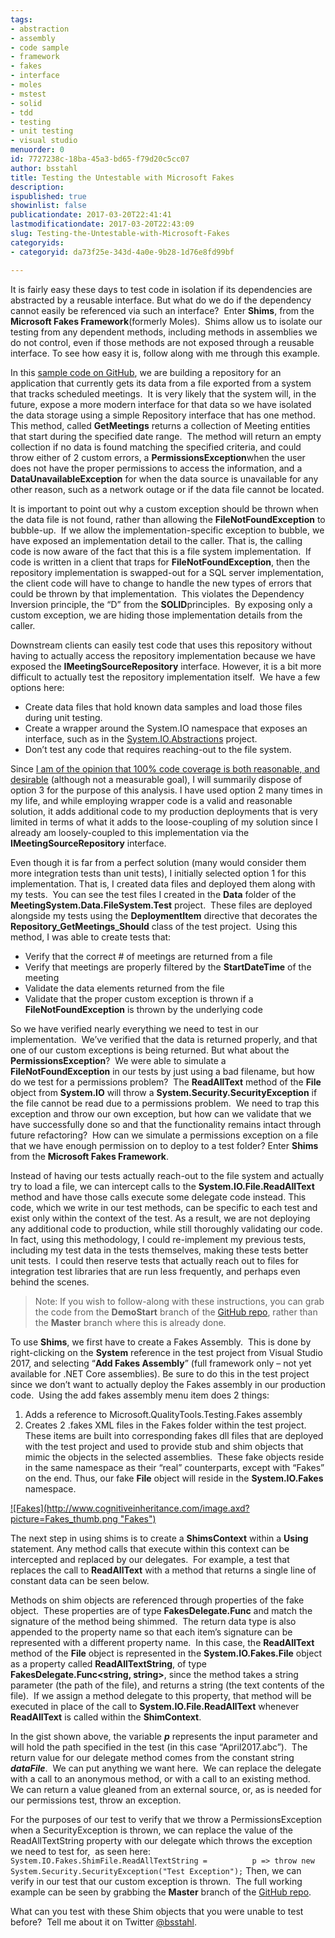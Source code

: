 ```yaml
---
tags:
- abstraction
- assembly
- code sample
- framework
- fakes
- interface
- moles
- mstest
- solid
- tdd
- testing
- unit testing
- visual studio
menuorder: 0
id: 7727238c-18ba-45a3-bd65-f79d20c5cc07
author: bsstahl
title: Testing the Untestable with Microsoft Fakes
description: 
ispublished: true
showinlist: false
publicationdate: 2017-03-20T22:41:41
lastmodificationdate: 2017-03-20T22:43:09
slug: Testing-the-Untestable-with-Microsoft-Fakes
categoryids:
- categoryid: da73f25e-343d-4a0e-9b28-1d76e8fd99bf

---
```


It is fairly easy these days to test code in isolation if its dependencies are abstracted by a reusable interface. But what do we do if the dependency cannot easily be referenced via such an interface?  Enter **Shims**, from the **Microsoft Fakes Framework**(formerly Moles).  Shims allow us to isolate our testing from any dependent methods, including methods in assemblies we do not control, even if those methods are not exposed through a reusable interface. To see how easy it is, follow along with me through this example.

In this [sample code on GitHub](https://github.com/bsstahl/VS2017Launch), we are building a repository for an application that currently gets its data from a file exported from a system that tracks scheduled meetings.  It is very likely that the system will, in the future, expose a more modern interface for that data so we have isolated the data storage using a simple Repository interface that has one method.  This method, called **GetMeetings** returns a collection of Meeting entities that start during the specified date range.  The method will return an empty collection if no data is found matching the specified criteria, and could throw either of 2 custom errors, a **PermissionsException**when the user does not have the proper permissions to access the information, and a **DataUnavailableException** for when the data source is unavailable for any other reason, such as a network outage or if the data file cannot be located.

It is important to point out why a custom exception should be thrown when the data file is not found, rather than allowing the **FileNotFoundException** to bubble-up.  If we allow the implementation-specific exception to bubble, we have exposed an implementation detail to the caller. That is, the calling code is now aware of the fact that this is a file system implementation.  If code is written in a client that traps for **FileNotFoundException**, then the repository implementation is swapped-out for a SQL server implementation, the client code will have to change to handle the new types of errors that could be thrown by that implementation.  This violates the Dependency Inversion principle, the “D” from the **SOLID**principles.  By exposing only a custom exception, we are hiding those implementation details from the caller.

Downstream clients can easily test code that uses this repository without having to actually access the repository implementation because we have exposed the **IMeetingSourceRepository** interface. However, it is a bit more difficult to actually test the repository implementation itself.  We have a few options here:

- Create data files that hold known data samples and load those files during unit testing.
- Create a wrapper around the System.IO namespace that exposes an interface, such as in the [System.IO.Abstractions](https://github.com/tathamoddie/System.IO.Abstractions) project.
- Don’t test any code that requires reaching-out to the file system.


Since [I am of the opinion that 100% code coverage is both reasonable, and desirable](http://www.cognitiveinheritance.com/post/Remove-Any-Code-Your-Users-Dont-Care-About.aspx) (although not a measurable goal), I will summarily dispose of option 3 for the purpose of this analysis. I have used option 2 many times in my life, and while employing wrapper code is a valid and reasonable solution, it adds additional code to my production deployments that is very limited in terms of what it adds to the loose-coupling of my solution since I already am loosely-coupled to this implementation via the **IMeetingSourceRepository** interface.

Even though it is far from a perfect solution (many would consider them more integration tests than unit tests), I initially selected option 1 for this implementation. That is, I created data files and deployed them along with my tests.  You can see the test files I created in the **Data** folder of the **MeetingSystem.Data.FileSystem.Test** project.  These files are deployed alongside my tests using the **DeploymentItem** directive that decorates the **Repository\_GetMeetings\_Should** class of the test project.  Using this method, I was able to create tests that:

- Verify that the correct # of meetings are returned from a file
- Verify that meetings are properly filtered by the **StartDateTime** of the meeting
- Validate the data elements returned from the file
- Validate that the proper custom exception is thrown if a **FileNotFoundException** is thrown by the underlying code


So we have verified nearly everything we need to test in our implementation.  We’ve verified that the data is returned properly, and that one of our custom exceptions is being returned. But what about the **PermissionsException**?  We were able to simulate a **FileNotFoundException** in our tests by just using a bad filename, but how do we test for a permissions problem?  The **ReadAllText** method of the **File** object from **System.IO** will throw a **System.Security.SecurityException** if the file cannot be read due to a permissions problem.  We need to trap this exception and throw our own exception, but how can we validate that we have successfully done so and that the functionality remains intact through future refactoring?  How can we simulate a permissions exception on a file that we have enough permission on to deploy to a test folder? Enter **Shims** from the **Microsoft Fakes Framework**.

Instead of having our tests actually reach-out to the file system and actually try to load a file, we can intercept calls to the **System.IO.File.ReadAllText** method and have those calls execute some delegate code instead. This code, which we write in our test methods, can be specific to each test and exist only within the context of the test. As a result, we are not deploying any additional code to production, while still thoroughly validating our code.  In fact, using this methodology, I could re-implement my previous tests, including my test data in the tests themselves, making these tests better unit tests.  I could then reserve tests that actually reach out to files for integration test libraries that are run less frequently, and perhaps even behind the scenes.






> Note: If you wish to follow-along with these instructions, you can grab the code from the **DemoStart** branch of the [GitHub repo](https://github.com/bsstahl/VS2017Launch), rather than the **Master** branch where this is already done.


To use **Shims**, we first have to create a Fakes Assembly.  This is done by right-clicking on the **System** reference in the test project from Visual Studio 2017, and selecting “**Add Fakes Assembly**” (full framework only – not yet available for .NET Core assemblies). Be sure to do this in the test project since we don’t want to actually deploy the Fakes assembly in our production code.  Using the add fakes assembly menu item does 2 things:

1. Adds a reference to Microsoft.QualityTools.Testing.Fakes assembly
2. Creates 2 .fakes XML files in the Fakes folder within the test project. These items are built into corresponding fakes dll files that are deployed with the test project and used to provide stub and shim objects that mimic the objects in the selected assemblies.  These fake objects reside in the same namespace as their “real” counterparts, except with “Fakes” on the end. Thus, our fake **File** object will reside in the **System.IO.Fakes** namespace.


[!\[Fakes\](http://www.cognitiveinheritance.com/image.axd?picture=Fakes_thumb.png "Fakes")](http://www.cognitiveinheritance.com/image.axd?picture=Fakes.png)

The next step in using shims is to create a **ShimsContext** within a **Using** statement. Any method calls that execute within this context can be intercepted and replaced by our delegates.  For example, a test that replaces the call to **ReadAllText** with a method that returns a single line of constant data can be seen below.
 
Methods on shim objects are referenced through properties of the fake object.  These properties are of type **FakesDelegate.Func** and match the signature of the method being shimmed.  The return data type is also appended to the property name so that each item’s signature can be represented with a different property name.  In this case, the **ReadAllText** method of the **File** object is represented in the **System.IO.Fakes.File** object as a property called **ReadAllTextString**, of type **FakesDelegate.Func&lt;string, string&gt;**, since the method takes a string parameter (the path of the file), and returns a string (the text contents of the file).  If we assign a method delegate to this property, that method will be executed in place of the call to **System.IO.File.ReadAllText** whenever **ReadAllText** is called within the **ShimContext**.

In the gist shown above, the variable ***p*** represents the input parameter and will hold the path specified in the test (in this case “April2017.abc”).  The return value for our delegate method comes from the constant string ***dataFile***.  We can put anything we want here.  We can replace the delegate with a call to an anonymous method, or with a call to an existing method.  We can return a value gleaned from an external source, or, as is needed for our permissions test, throw an exception.

For the purposes of our test to verify that we throw a PermissionsException when a SecurityException is thrown, we can replace the value of the ReadAllTextString property with our delegate which throws the exception we need to test for,  as seen here:
 `System.IO.Fakes.ShimFile.ReadAllTextString =          p => throw new System.Security.SecurityException("Test Exception");`
Then, we can verify in our test that our custom exception is thrown.  The full working example can be seen by grabbing the **Master** branch of the [GitHub repo](https://github.com/bsstahl/VS2017Launch).

What can you test with these Shim objects that you were unable to test before?  Tell me about it on Twitter [@bsstahl](http://twitter.com/bsstahl).

